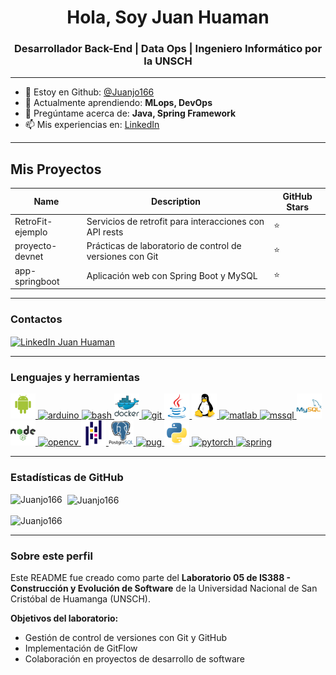 <h1 align="center">Hola, Soy Juan Huaman</h1>
<h3 align="center">Desarrollador Back-End | Data Ops | Ingeniero Informático por la UNSCH</h3>

---

- 🔭 Estoy en Github: [@Juanjo166](https://github.com/Juanjo166)
- 🌱 Actualmente aprendiendo: **MLops, DevOps**
- 💬 Pregúntame acerca de: **Java, Spring Framework**
- 📫 Mis experiencias en: [LinkedIn](https://www.linkedin.com/in/juan-huaman-8b42b230b/)

---

## Mis Proyectos

| Name | Description | GitHub Stars |
|------|-------------|--------------|
| RetroFit-ejemplo | Servicios de retrofit para interacciones con API rests | ⭐ |
| proyecto-devnet | Prácticas de laboratorio de control de versiones con Git | ⭐ |
| app-springboot | Aplicación web con Spring Boot y MySQL | ⭐ |

---

### Contactos

<p align="left">
<a href="https://www.linkedin.com/in/juan-huaman-8b42b230b/" target="blank">
<img align="center" src="https://raw.githubusercontent.com/rahuldkjain/github-profile-readme-generator/master/src/images/icons/Social/linked-in-alt.svg" alt="LinkedIn Juan Huaman" height="30" width="40" />
</a>
</p>

---

### Lenguajes y herramientas

<p align="left">
<a href="https://developer.android.com" target="_blank" rel="noreferrer">
<img src="https://raw.githubusercontent.com/devicons/devicon/master/icons/android/android-original-wordmark.svg" alt="android" width="40" height="40"/>
</a>
<a href="https://www.arduino.cc/" target="_blank" rel="noreferrer">
<img src="https://cdn.worldvectorlogo.com/logos/arduino-1.svg" alt="arduino" width="40" height="40"/>
</a>
<a href="https://www.gnu.org/software/bash/" target="_blank" rel="noreferrer">
<img src="https://www.vectorlogo.zone/logos/gnu_bash/gnu_bash-icon.svg" alt="bash" width="40" height="40"/>
</a>
<a href="https://www.docker.com/" target="_blank" rel="noreferrer">
<img src="https://raw.githubusercontent.com/devicons/devicon/master/icons/docker/docker-original-wordmark.svg" alt="docker" width="40" height="40"/>
</a>
<a href="https://git-scm.com/" target="_blank" rel="noreferrer">
<img src="https://www.vectorlogo.zone/logos/git-scm/git-scm-icon.svg" alt="git" width="40" height="40"/>
</a>
<a href="https://www.java.com" target="_blank" rel="noreferrer">
<img src="https://raw.githubusercontent.com/devicons/devicon/master/icons/java/java-original.svg" alt="java" width="40" height="40"/>
</a>
<a href="https://www.linux.org/" target="_blank" rel="noreferrer">
<img src="https://raw.githubusercontent.com/devicons/devicon/master/icons/linux/linux-original.svg" alt="linux" width="40" height="40"/>
</a>
<a href="https://www.mathworks.com/" target="_blank" rel="noreferrer">
<img src="https://upload.wikimedia.org/wikipedia/commons/2/21/Matlab_Logo.png" alt="matlab" width="40" height="40"/>
</a>
<a href="https://www.microsoft.com/en-us/sql-server" target="_blank" rel="noreferrer">
<img src="https://www.svgrepo.com/show/303229/microsoft-sql-server-logo.svg" alt="mssql" width="40" height="40"/>
</a>
<a href="https://www.mysql.com/" target="_blank" rel="noreferrer">
<img src="https://raw.githubusercontent.com/devicons/devicon/master/icons/mysql/mysql-original-wordmark.svg" alt="mysql" width="40" height="40"/>
</a>
<a href="https://nodejs.org" target="_blank" rel="noreferrer">
<img src="https://raw.githubusercontent.com/devicons/devicon/master/icons/nodejs/nodejs-original-wordmark.svg" alt="nodejs" width="40" height="40"/>
</a>
<a href="https://opencv.org/" target="_blank" rel="noreferrer">
<img src="https://www.vectorlogo.zone/logos/opencv/opencv-icon.svg" alt="opencv" width="40" height="40"/>
</a>
<a href="https://pandas.pydata.org/" target="_blank" rel="noreferrer">
<img src="https://raw.githubusercontent.com/devicons/devicon/2ae2a900d2f041da66e950e4d48052658d850630/icons/pandas/pandas-original.svg" alt="pandas" width="40" height="40"/>
</a>
<a href="https://www.postgresql.org" target="_blank" rel="noreferrer">
<img src="https://raw.githubusercontent.com/devicons/devicon/master/icons/postgresql/postgresql-original-wordmark.svg" alt="postgresql" width="40" height="40"/>
</a>
<a href="https://pugjs.org" target="_blank" rel="noreferrer">
<img src="https://cdn.worldvectorlogo.com/logos/pug.svg" alt="pug" width="40" height="40"/>
</a>
<a href="https://www.python.org" target="_blank" rel="noreferrer">
<img src="https://raw.githubusercontent.com/devicons/devicon/master/icons/python/python-original.svg" alt="python" width="40" height="40"/>
</a>
<a href="https://pytorch.org/" target="_blank" rel="noreferrer">
<img src="https://www.vectorlogo.zone/logos/pytorch/pytorch-icon.svg" alt="pytorch" width="40" height="40"/>
</a>
<a href="https://spring.io/" target="_blank" rel="noreferrer">
<img src="https://www.vectorlogo.zone/logos/springio/springio-icon.svg" alt="spring" width="40" height="40"/>
</a>
</p>

---

### Estadísticas de GitHub

<p>
<img align="left" src="https://github-readme-stats.vercel.app/api/top-langs?username=Juanjo166&show_icons=true&locale=es&layout=compact" alt="Juanjo166" />
</p>

<p>&nbsp;
<img align="center" src="https://github-readme-stats.vercel.app/api?username=Juanjo166&show_icons=true&locale=es" alt="Juanjo166" />
</p>

<p>
<img align="center" src="https://github-readme-streak-stats.herokuapp.com/?user=Juanjo166&locale=es" alt="Juanjo166" />
</p>

---

### Sobre este perfil

Este README fue creado como parte del **Laboratorio 05 de IS388 - Construcción y Evolución de Software** de la Universidad Nacional de San Cristóbal de Huamanga (UNSCH).

**Objetivos del laboratorio:**
- Gestión de control de versiones con Git y GitHub
- Implementación de GitFlow
- Colaboración en proyectos de desarrollo de software

